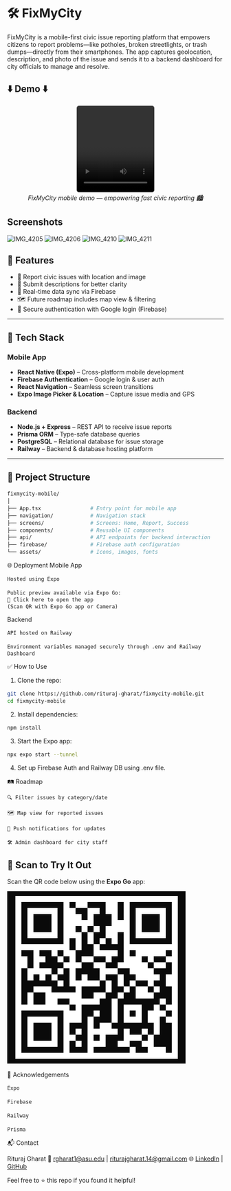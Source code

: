 # 🛠️ FixMyCity

FixMyCity is a mobile-first civic issue reporting platform that empowers citizens to report problems—like potholes, broken streetlights, or trash dumps—directly from their smartphones. The app captures geolocation, description, and photo of the issue and sends it to a backend dashboard for city officials to manage and resolve.

## ⬇️ Demo ⬇️

<div align="center">
  <video width="180" height="200" src="https://github.com/user-attachments/assets/7f0fb19c-95b9-4be2-b157-194bf0e2d502" controls style="border: 1px solid #bbb; border-radius: 6px;"></video>
  <br/>
  <em>FixMyCity mobile demo — empowering fast civic reporting 🏙️</em>
</div>

## Screenshots

<img width="100" height="200" alt="IMG_4205" src="https://github.com/user-attachments/assets/caa73791-b08e-4677-b34b-cfd9974cfa0b" />

<img width="100" height="200" alt="IMG_4206" src="https://github.com/user-attachments/assets/9bf40abe-1120-4e38-b193-ae5e4ab3c639" />

<img width="100" height="200" alt="IMG_4210" src="https://github.com/user-attachments/assets/77a6104e-ebe8-4e7d-a8eb-12aba4710898" />

<img width="100" height="200" alt="IMG_4211" src="https://github.com/user-attachments/assets/ddd4bcc3-c54e-470b-975f-75aa7f51b1a0" />





## 📱 Features

- 📍 Report civic issues with location and image
- 📝 Submit descriptions for better clarity
- 📡 Real-time data sync via Firebase
- 🗺️ Future roadmap includes map view & filtering
- 🔐 Secure authentication with Google login (Firebase)

---

## 🚀 Tech Stack

### Mobile App
- **React Native (Expo)** – Cross-platform mobile development
- **Firebase Authentication** – Google login & user auth
- **React Navigation** – Seamless screen transitions
- **Expo Image Picker & Location** – Capture issue media and GPS

### Backend
- **Node.js + Express** – REST API to receive issue reports
- **Prisma ORM** – Type-safe database queries
- **PostgreSQL** – Relational database for issue storage
- **Railway** – Backend & database hosting platform

---

## 🔧 Project Structure

```bash
fixmycity-mobile/
│
├── App.tsx                # Entry point for mobile app
├── navigation/            # Navigation stack
├── screens/               # Screens: Home, Report, Success
├── components/            # Reusable UI components
├── api/                   # API endpoints for backend interaction
├── firebase/              # Firebase auth configuration
└── assets/                # Icons, images, fonts
```

🌐 Deployment
Mobile App

    Hosted using Expo

    Public preview available via Expo Go:
    📱 Click here to open the app
    (Scan QR with Expo Go app or Camera)

Backend

    API hosted on Railway

    Environment variables managed securely through .env and Railway Dashboard

✅ How to Use

1. Clone the repo:
```bash
git clone https://github.com/rituraj-gharat/fixmycity-mobile.git
cd fixmycity-mobile
```
2. Install dependencies:
```bash
npm install
```
3. Start the Expo app:
```bash
npx expo start --tunnel
```
4. Set up Firebase Auth and Railway DB using .env file.

🛤 Roadmap

    🔍 Filter issues by category/date

    🗺️ Map view for reported issues

    🔔 Push notifications for updates

    🛠️ Admin dashboard for city staff

## 📱 Scan to Try It Out

Scan the QR code below using the **Expo Go** app:

![QR Code](./assets/QR.png)

🙌 Acknowledgements

    Expo

    Firebase

    Railway

    Prisma

  📬 Contact

Rituraj Gharat
📧 rgharat1@asu.edu | riturajgharat.14@gmail.com
🌐 [LinkedIn](https://www.linkedin.com/in/riturajgharat/) | [GitHub](https://github.com/rituraj-gharat)

Feel free to ⭐ this repo if you found it helpful!
